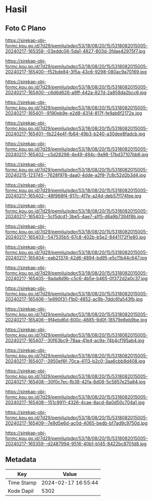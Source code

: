 # Hasil

## Foto C Plano

https://sirekap-obj-formc.kpu.go.id/7d29/pemilu/pdpr/53/18/08/20/15/5318082015005-20240217-165358--03eddc06-5da1-4827-803d-3fdae42975f7.jpg

https://sirekap-obj-formc.kpu.go.id/7d29/pemilu/pdpr/53/18/08/20/15/5318082015005-20240217-165400--f52bde84-3f5a-43c6-9298-080ac9a70169.jpg

https://sirekap-obj-formc.kpu.go.id/7d29/pemilu/pdpr/53/18/08/20/15/5318082015005-20240217-165400--c6d6d626-a9ff-442a-827d-2a858da2bcc6.jpg

https://sirekap-obj-formc.kpu.go.id/7d29/pemilu/pdpr/53/18/08/20/15/5318082015005-20240217-165401--9190eb9e-e2d8-4314-817f-fe9ab6f2172e.jpg

https://sirekap-obj-formc.kpu.go.id/7d29/pemilu/pdpr/53/18/08/20/15/5318082015005-20240217-165401--fb224e4f-fb64-49b3-b240-a30dee8fadcb.jpg

https://sirekap-obj-formc.kpu.go.id/7d29/pemilu/pdpr/53/18/08/20/15/5318082015005-20240217-165402--c5d28298-4e49-494c-9a98-17bd37107bb6.jpg

https://sirekap-obj-formc.kpu.go.id/7d29/pemilu/pdpr/53/18/08/20/15/5318082015005-20240215-123745--7628f978-daa0-4dde-a2f9-7c8c52d2b3d4.jpg

https://sirekap-obj-formc.kpu.go.id/7d29/pemilu/pdpr/53/18/08/20/15/5318082015005-20240217-165402--48f968f4-917c-4f7e-a24d-deb57f174fee.jpg

https://sirekap-obj-formc.kpu.go.id/7d29/pemilu/pdpr/53/18/08/20/15/5318082015005-20240217-165403--5cf5dcd1-3be5-4ae7-a1f5-d6a9b7394f8b.jpg

https://sirekap-obj-formc.kpu.go.id/7d29/pemilu/pdpr/53/18/08/20/15/5318082015005-20240217-165403--547535b5-67c8-402b-b5e2-8441172f1e80.jpg

https://sirekap-obj-formc.kpu.go.id/7d29/pemilu/pdpr/53/18/08/20/15/5318082015005-20240217-165404--eab21374-42d6-4894-bd95-e5c11b44c647.jpg

https://sirekap-obj-formc.kpu.go.id/7d29/pemilu/pdpr/53/18/08/20/15/5318082015005-20240217-165405--9ada8d9b-c5c6-4b5e-b465-0f372d2a0c37.jpg

https://sirekap-obj-formc.kpu.go.id/7d29/pemilu/pdpr/53/18/08/20/15/5318082015005-20240217-165406--1e990f31-f1b0-4852-ac9b-7ddc6fa543fb.jpg

https://sirekap-obj-formc.kpu.go.id/7d29/pemilu/pdpr/53/18/08/20/15/5318082015005-20240217-165406--9f4ebd6d-600c-4685-9d0f-18579e8eb9be.jpg

https://sirekap-obj-formc.kpu.go.id/7d29/pemilu/pdpr/53/18/08/20/15/5318082015005-20240217-165407--30f63bc9-78aa-41e4-ac9a-74b4cf195ab4.jpg

https://sirekap-obj-formc.kpu.go.id/7d29/pemilu/pdpr/53/18/08/20/15/5318082015005-20240217-165407--3950ef6f-70ca-4113-b2c0-3aa6cbb8d408.jpg

https://sirekap-obj-formc.kpu.go.id/7d29/pemilu/pdpr/53/18/08/20/15/5318082015005-20240217-165408--30f0c7ec-fb38-42fa-8d08-5c5857e25a84.jpg

https://sirekap-obj-formc.kpu.go.id/7d29/pemilu/pdpr/53/18/08/20/15/5318082015005-20240217-165408--151c9911-4326-4cae-8acd-8a0d50c704a1.jpg

https://sirekap-obj-formc.kpu.go.id/7d29/pemilu/pdpr/53/18/08/20/15/5318082015005-20240217-165409--7e9d5e6d-ac0d-4065-bedb-bf7ad9c9750d.jpg

https://sirekap-obj-formc.kpu.go.id/7d29/pemilu/pdpr/53/18/08/20/15/5318082015005-20240217-165359--d2487994-9516-40b1-b145-8422bc8701d8.jpg


## Metadata

| Key        | Value               |
| ---------- | ------------------- |
| Time Stamp | 2024-02-17 16:55:44 |
| Kode Dapil | 5302                |



